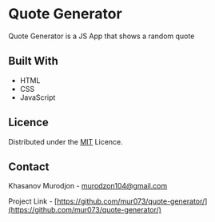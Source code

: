 # Quote Generator

Quote Generator is a JS App that shows a random quote

## Built With

- HTML
- CSS
- JavaScript

## Licence

Distributed under the [MIT](https://choosealicense.com/licenses/mit/) Licence.

## Contact

Khasanov Murodjon - murodzon104@gmail.com

Project Link - [https://github.com/mur073/quote-generator/](https://github.com/mur073/quote-generator/)
